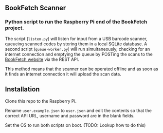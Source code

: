 BookFetch Scanner
-----------------

### Python script to run the Raspberry Pi end of the BookFetch project. 

The script (`listen.py`) will listen for input from a USB barcode scanner, queueing scanned codes by storing them in a local SQLite database. A second script (`queue-worker.py`) will run simultaneously, checking for an internet connection and emptying the queue by POSTing the scans to the [BookFetch website](http://bookfetch.co.uk) via the REST API. 

This method means that the scanner can be operated offline and as soon as it finds an internet connection it will upload the scan data.


Installation
------------

Clone this repo to the Raspberry Pi.

Rename `user.example.json` to `user.json` and edit the contents so that the correct API URL, username and password are in the blank fields.

Set the OS to run both scripts on boot. (TODO: Lookup how to do this) 
